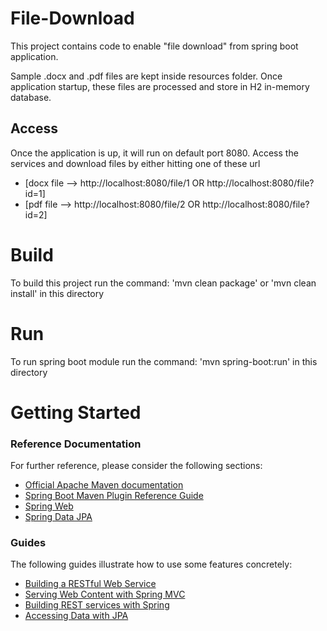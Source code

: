 # File-Download
This project contains code to enable "file download" from spring boot application.

Sample .docx and .pdf files are kept inside resources folder. Once application startup, these files are processed and store in H2 in-memory database.

Access
------

Once the application is up, it will run on default port 8080. Access the services and download files by either hitting one of these url
* [docx file --> http://localhost:8080/file/1 OR http://localhost:8080/file?id=1]
* [pdf file --> http://localhost:8080/file/2 OR http://localhost:8080/file?id=2] 

Build
=====
To build this project run the command: 'mvn clean package' or 'mvn clean install' in this directory

Run
====
To run spring boot module run the command: 'mvn spring-boot:run' in this directory

# Getting Started

### Reference Documentation
For further reference, please consider the following sections:

* [Official Apache Maven documentation](https://maven.apache.org/guides/index.html)
* [Spring Boot Maven Plugin Reference Guide](https://docs.spring.io/spring-boot/docs/2.2.7.RELEASE/maven-plugin/)
* [Spring Web](https://docs.spring.io/spring-boot/docs/2.2.7.RELEASE/reference/htmlsingle/#boot-features-developing-web-applications)
* [Spring Data JPA](https://docs.spring.io/spring-boot/docs/2.2.7.RELEASE/reference/htmlsingle/#boot-features-jpa-and-spring-data)

### Guides
The following guides illustrate how to use some features concretely:

* [Building a RESTful Web Service](https://spring.io/guides/gs/rest-service/)
* [Serving Web Content with Spring MVC](https://spring.io/guides/gs/serving-web-content/)
* [Building REST services with Spring](https://spring.io/guides/tutorials/bookmarks/)
* [Accessing Data with JPA](https://spring.io/guides/gs/accessing-data-jpa/)

